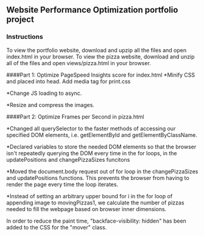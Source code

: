 ## Website Performance Optimization portfolio project

### Instructions
To view the portfolio website, download and upzip all the files and open index.html in your browser.
To view the pizza website, download and unzip all of the files and open views/pizza.html in your browser.

####Part 1: Optimize PageSpeed Insights score for index.html
*Minify CSS and placed into head. Add media tag for print.css

*Change JS loading to async.

*Resize and compress the images. 

####Part 2: Optimize Frames per Second in pizza.html

*Changed all querySelector to the faster methods of accessing our specified DOM elements, i.e. getElementById and getElementByClassName. 

*Declared variables to store the needed DOM elements so that the browser isn't repeatedly querying the DOM every time in the for loops, in the updatePositions and changePizzaSizes funcitons

*Moved the document.body request out of for loop in the changePizzaSizes and updatePositions functions. This prevents the browser from having to render the page every time the loop iterates.

*Instead of setting an arbitrary upper bound for i in the for loop of appending image to movingPizzas1, we calculate the number of pizzas needed to fill the webpage based on browser inner dimensions.

In order to reduce the paint time, "backface-visibility: hidden" has been added to the CSS for the "mover" class.